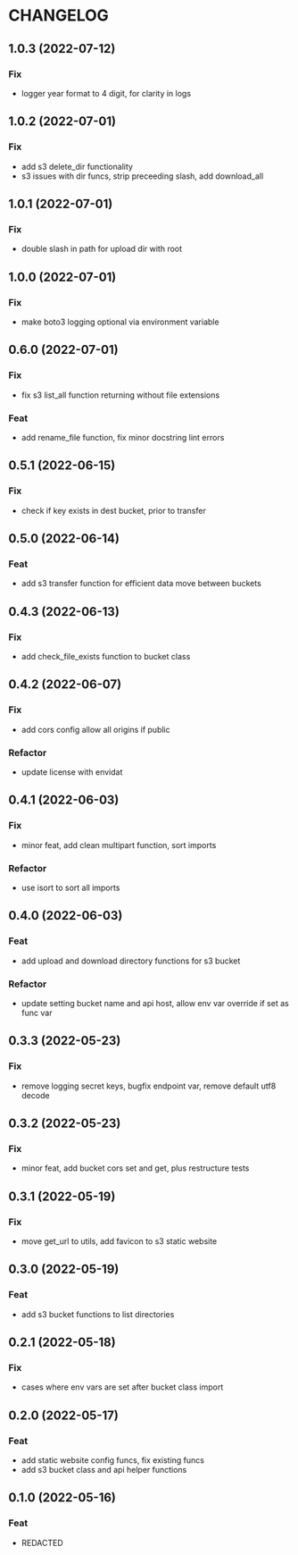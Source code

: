 # CHANGELOG

## 1.0.3 (2022-07-12)

### Fix

- logger year format to 4 digit, for clarity in logs

## 1.0.2 (2022-07-01)

### Fix

- add s3 delete_dir functionality
- s3 issues with dir funcs, strip preceeding slash, add download_all

## 1.0.1 (2022-07-01)

### Fix

- double slash in path for upload dir with root

## 1.0.0 (2022-07-01)

### Fix

- make boto3 logging optional via environment variable

## 0.6.0 (2022-07-01)

### Fix

- fix s3 list_all function returning without file extensions

### Feat

- add rename_file function, fix minor docstring lint errors

## 0.5.1 (2022-06-15)

### Fix

- check if key exists in dest bucket, prior to transfer

## 0.5.0 (2022-06-14)

### Feat

- add s3 transfer function for efficient data move between buckets

## 0.4.3 (2022-06-13)

### Fix

- add check_file_exists function to bucket class

## 0.4.2 (2022-06-07)

### Fix

- add cors config allow all origins if public

### Refactor

- update license with envidat

## 0.4.1 (2022-06-03)

### Fix

- minor feat, add clean multipart function, sort imports

### Refactor

- use isort to sort all imports

## 0.4.0 (2022-06-03)

### Feat

- add upload and download directory functions for s3 bucket

### Refactor

- update setting bucket name and api host, allow env var override if set as func var

## 0.3.3 (2022-05-23)

### Fix

- remove logging secret keys, bugfix endpoint var, remove default utf8 decode

## 0.3.2 (2022-05-23)

### Fix

- minor feat, add bucket cors set and get, plus restructure tests

## 0.3.1 (2022-05-19)

### Fix

- move get_url to utils, add favicon to s3 static website

## 0.3.0 (2022-05-19)

### Feat

- add s3 bucket functions to list directories

## 0.2.1 (2022-05-18)

### Fix

- cases where env vars are set after bucket class import

## 0.2.0 (2022-05-17)

### Feat

- add static website config funcs, fix existing funcs
- add s3 bucket class and api helper functions

## 0.1.0 (2022-05-16)

### Feat

- REDACTED
